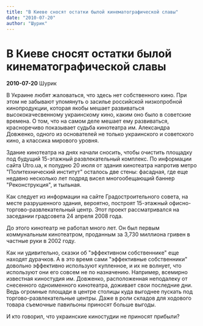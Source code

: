 ```yaml
---
title: "В Киеве сносят остатки былой кинематографической славы"
date: "2010-07-20"
author: "Шурик"
---
```


# В Киеве сносят остатки былой кинематографической славы

**2010-07-20** Шурик

В Украине любят жаловаться, что здесь нет собственного кино. При этом не забывают упомянуть о засилье российской низкопробной кинопродукции, которая якобы мешает развиваться высококачесвенному украинскому кино, каким оно было в советские времена. О том, что на самом деле мешает ему развиваться, красноречиво показывает судьба кинотеатра им. Александра Довженко, одного из основателей не только украинского и советского кино, а классика мирового уровня.

Здание кинотеатра на днях начали сносить, чтобы очистить площадку под будущий 15-этажный развлекательный комплекс. По информации сайта Utro.ua, к полудню 20 июля от здания кинотеатра напротив метро "Политехнический институт" осталось две стены: фасадная, где еще недавно несколько лет подряд висел многообещающий баннер "Реконструкция", и тыльная.

Как следует из информации на сайте Градостроительного совета, на месте разрушенного здания, вероятно, построят 15-этажный офисно-торгово-развлекательный центр. Этот проект рассматривался на заседании градсовета 24 апреля 2008 года.

До этого кинотеатр не работал много лет. Он был первым коммунальным кинотеатром, проданным за 3,730 миллиона гривен в частные руки в 2002 году.

Как ни удивительно, сказки об "эффективном собственнике" еще находят дурачков. А в это время сами "эффективные собственники" довольно эффективно используют купленное, и их не волнует, что используют они его совсем не по назначению. Например, всемирно известная киностудия им. Довженко, расположенная неподалеку от снесенного одноименного кинотеатра, доживает свои последние дни. Ведь огромные площади в центре столицы куда выгоднее пускать под торгово-развлекательные центры. Даже в роли складов для ходового товара съемочные павильоны приносят больше выгоды.

И кто говорил, что украинские киностудии не приносят прибыли?